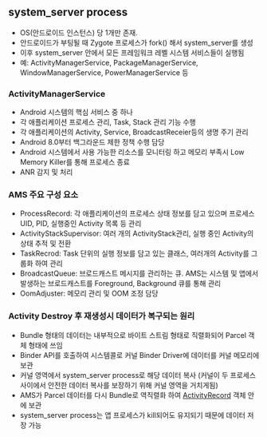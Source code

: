 ## system_server process
- OS(안드로이드 인스턴스) 당 1개만 존재.
- 안드로이드가 부팅될 때 Zygote 프로세스가 fork() 해서 system_server를 생성
- 이후 system_server 안에서 모든 프레임워크 레벨 시스템 서비스들이 실행됨
- 예: ActivityManagerService, PackageManagerService, WindowManagerService, PowerManagerService 등

### ActivityManagerService
- Android 시스템의 핵심 서비스 중 하나
- 각 애플리케이션 프로세스 관리, Task, Stack 관리 기능 수행
- 각 애플리케이션의 Activity, Service, BroadcastReceier등의 생명 주기 관리
- Android 8.0부터 백그라운드 제한 정책 수행 담당
- Android 시스템에서 사용 가능한 리소스를 모니터링 하고 메모리 부족시 Low Memory Killer를 통해 프로세스 종료
- ANR 감지 및 처리

### AMS 주요 구성 요소
- ProcessRecord: 각 애플리케이션의 프로세스 상태 정보를 담고 있으며 프로세스 UID, PID, 실행중인 Activity 목록 등 관리
- ActivityStackSupervisor: 여러 개의 ActivityStack관리, 실행 중인 Activity의 상태 추적 및 전환
- TaskRecrod: Task 단위의 실행 정보를 담고 있는 클래스, 여러개의 Activity를 그룹화 하여 관리
- BroadcastQueue: 브로드캐스트 메시지를 관리하는 큐. AMS는 시스템 및 앱에서 발생하는 브로드캐스트를 Foreground, Background 큐를 통해 관리
- OomAdjuster: 메모리 관리 및 OOM 조정 담당

### Activity Destroy 후 재생성시 데이터가 복구되는 원리
- Bundle 형태의 데이터는 내부적으로 바이트 스트림 형태로 직렬화되어 Parcel 객체 형태에 쓰임
- Binder API를 호출하여 시스템콜로 커널 Binder Driver에 데이터를 커널 메모리에 보관
- 커널 영역에서 system_server process로 해당 데이터 복사 (커널이 두 프로세스 사이에서 안전한 데이터 복사를 보장하기 위해 커널 영역을 거치게됨)
- AMS가 Parcel 데이터를 다시 Bundle로 역직렬화 하여 [ActivityRecord](https://cs.android.com/android/platform/superproject/+/android-latest-release:frameworks/base/services/core/java/com/android/server/wm/ActivityRecord.java;l=386?q=ActivityRecord&sq=) 객체 안에 보관
- system_server process는 앱 프로세스가 kill되어도 유지되기 때문에 데이터 저장 가능

